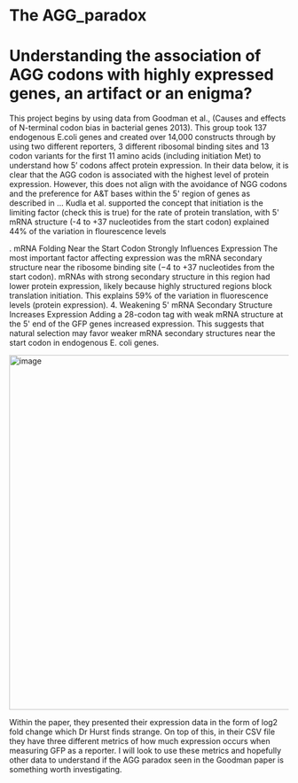 # The AGG_paradox

# Understanding the association of AGG codons with highly expressed genes, an artifact or an enigma? 

This project begins by using data from Goodman et al., (Causes and effects of N-terminal codon bias in bacterial genes 2013). This group took 137 endogenous E.coli genes and created over 14,000 constructs through by using two different reporters, 3 different ribosomal binding sites and 13 codon variants for the first 11 amino acids (including initiation Met) to understand how 5’ codons affect protein expression. In their data below, it is clear that the AGG codon is associated with the highest level of protein expression. However, this does not align with the avoidance of NGG codons and the preference for A&T bases within the 5' region of genes as described in ... Kudla et al. supported the concept that initiation is the limiting factor (check this is true) for the rate of protein translation, with 5' mRNA structure (-4 to +37 nucleotides from the start codon) explained 44% of the variation in flourescence levels

. mRNA Folding Near the Start Codon Strongly Influences Expression
The most important factor affecting expression was the mRNA secondary structure near the ribosome binding site (−4 to +37 nucleotides from the start codon).
mRNAs with strong secondary structure in this region had lower protein expression, likely because highly structured regions block translation initiation.
This explains 59% of the variation in fluorescence levels (protein expression).
4. Weakening 5' mRNA Secondary Structure Increases Expression
Adding a 28-codon tag with weak mRNA structure at the 5' end of the GFP genes increased expression.
This suggests that natural selection may favor weaker mRNA secondary structures near the start codon in endogenous E. coli genes.

<img width="640" alt="image" src="https://github.com/user-attachments/assets/89f121df-bf7e-4d86-be99-b4d23137524a" />


Within the paper, they presented their expression data in the form of log2 fold change which Dr Hurst finds strange. On top of this, in their CSV file they have three different metrics of how much expression occurs when measuring GFP as a reporter. I will look to use these metrics and hopefully other data to understand if the AGG paradox seen in the Goodman paper is something worth investigating. 
